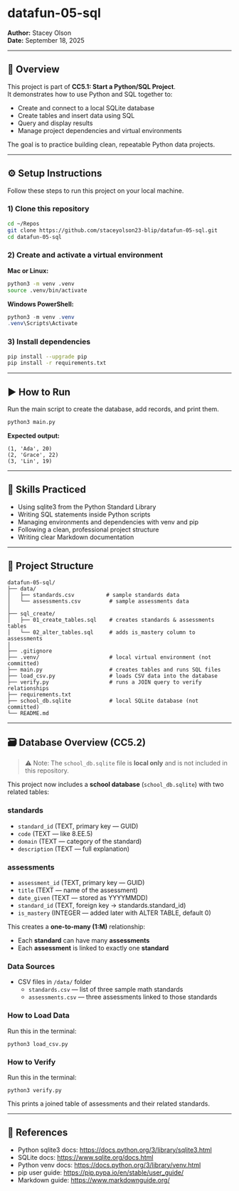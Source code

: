# datafun-05-sql
**Author:** Stacey Olson  
**Date:** September 18, 2025

---

## 📌 Overview
This project is part of **CC5.1: Start a Python/SQL Project**.  
It demonstrates how to use Python and SQL together to:

- Create and connect to a local SQLite database  
- Create tables and insert data using SQL  
- Query and display results  
- Manage project dependencies and virtual environments  

The goal is to practice building clean, repeatable Python data projects.

---

## ⚙️ Setup Instructions
Follow these steps to run this project on your local machine.

### 1) Clone this repository
```bash
cd ~/Repos
git clone https://github.com/staceyolson23-blip/datafun-05-sql.git
cd datafun-05-sql
```

### 2) Create and activate a virtual environment
**Mac or Linux:**
```bash
python3 -m venv .venv
source .venv/bin/activate
```

**Windows PowerShell:**
```powershell
python3 -m venv .venv
.venv\Scripts\Activate
```

### 3) Install dependencies
```bash
pip install --upgrade pip
pip install -r requirements.txt
```

---

## ▶️ How to Run
Run the main script to create the database, add records, and print them.
```bash
python3 main.py
```

**Expected output:**
```
(1, 'Ada', 20)
(2, 'Grace', 22)
(3, 'Lin', 19)
```

---

## 🧠 Skills Practiced
- Using sqlite3 from the Python Standard Library  
- Writing SQL statements inside Python scripts  
- Managing environments and dependencies with venv and pip  
- Following a clean, professional project structure  
- Writing clear Markdown documentation  

---

## 📂 Project Structure
```
datafun-05-sql/
├── data/
│   ├── standards.csv          # sample standards data
│   └── assessments.csv         # sample assessments data
│
├── sql_create/
│   ├── 01_create_tables.sql    # creates standards & assessments tables
│   └── 02_alter_tables.sql     # adds is_mastery column to assessments
│
├── .gitignore
├── .venv/                      # local virtual environment (not committed)
├── main.py                     # creates tables and runs SQL files
├── load_csv.py                 # loads CSV data into the database
├── verify.py                   # runs a JOIN query to verify relationships
├── requirements.txt
├── school_db.sqlite            # local SQLite database (not committed)
└── README.md
```
---

## 🗃️ Database Overview (CC5.2)

> ⚠️ Note: The `school_db.sqlite` file is **local only** and is not included in this repository.

This project now includes a **school database** (`school_db.sqlite`) with two related tables:

### standards
- `standard_id` (TEXT, primary key — GUID)
- `code` (TEXT — like 8.EE.5)
- `domain` (TEXT — category of the standard)
- `description` (TEXT — full explanation)

### assessments
- `assessment_id` (TEXT, primary key — GUID)
- `title` (TEXT — name of the assessment)
- `date_given` (TEXT — stored as YYYYMMDD)
- `standard_id` (TEXT, foreign key → standards.standard_id)
- `is_mastery` (INTEGER — added later with ALTER TABLE, default 0)

This creates a **one-to-many (1:M)** relationship:  
- Each **standard** can have many **assessments**  
- Each **assessment** is linked to exactly one **standard**

### Data Sources
- CSV files in `/data/` folder  
  - `standards.csv` — list of three sample math standards  
  - `assessments.csv` — three assessments linked to those standards

### How to Load Data
Run this in the terminal:

    python3 load_csv.py

### How to Verify
Run this in the terminal:

    python3 verify.py

This prints a joined table of assessments and their related standards.

---

## 🔗 References
- Python sqlite3 docs: https://docs.python.org/3/library/sqlite3.html  
- SQLite docs: https://www.sqlite.org/docs.html  
- Python venv docs: https://docs.python.org/3/library/venv.html  
- pip user guide: https://pip.pypa.io/en/stable/user_guide/  
- Markdown guide: https://www.markdownguide.org/